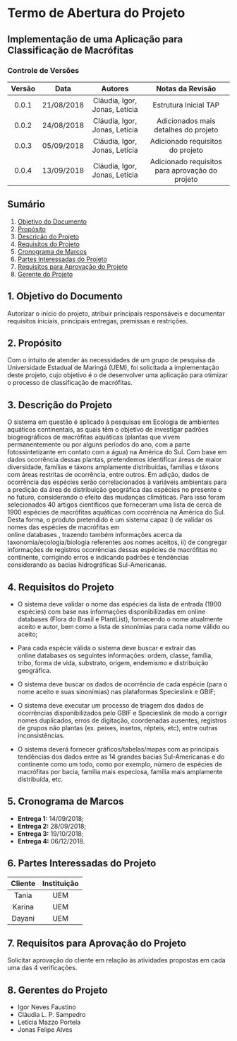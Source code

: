 # Termo de Abertura do Projeto

## Implementação de uma Aplicação para Classificação de Macrófitas

### Controle de Versões
| Versão | Data | Autores | Notas da Revisão
|:--:|:--:|:--:|:--:|
| 0.0.1 | 21/08/2018 | Cláudia, Igor, Jonas, Letícia | Estrutura Inicial TAP |
| 0.0.2 | 24/08/2018 | Cláudia, Igor, Jonas, Letícia | Adicionados mais detalhes do projeto |
| 0.0.3 | 05/09/2018 | Cláudia, Igor, Jonas, Letícia | Adicionado requisitos do projeto |
| 0.0.4 | 13/09/2018 | Cláudia, Igor, Jonas, Letícia | Adicionado requisitos para aprovação do projeto |
## Sumário
1. [Objetivo do Documento](#od)
2. [Propósito](#prop)
3. [Descrição do Projeto](#desc)<!-- 4. [Objetivos do Projeto e Critérios de Sucesso](#obj) -->
4. [Requisitos do Projeto](#req)<!-- 6. [Escopo Preliminar](#escopo) --><!-- 7. [Principais Riscos do Projeto](#riscos) --><!-- 8. [Principais Entregas](#entregas) -->
5. [Cronograma de Marcos](#marcos)
6. [Partes Interessadas do Projeto](#pip)
7. [Requisitos para Aprovação do Projeto](#aprov)
8. [Gerente do Projeto](#ger)

<div id='od' />

## 1. Objetivo do Documento
Autorizar o início do projeto, atribuir principais responsáveis e documentar requisitos iniciais, principais entregas, premissas e restrições.

<div id='prop' />

## 2. Propósito
Com o intuito de atender às necessidades de um grupo de pesquisa da Universidade Estadual de Maringá (UEM), foi solicitada a implementação deste projeto, cujo objetivo é o de desenvolver uma aplicação para otimizar o processo de classificação de macrófitas.

<div id='desc' />
 
## 3. Descrição do Projeto
O sistema em questão é aplicado à pesquisas em Ecologia de ambientes aquáticos continentais, as quais têm o objetivo de investigar padrões
biogeográficos de macrófitas aquáticas (plantas que vivem permanentemente ou
por alguns períodos do ano, com a parte fotossintetizante em contato com a água)
na América do Sul. Com base em dados ocorrência dessas plantas, pretendemos
identificar áreas de maior diversidade, famílias e táxons amplamente distribuídas,
famílias e táxons com áreas restritas de ocorrência, entre outros. Em adição, dados
de ocorrência das espécies serão correlacionados à variáveis ambientais para a
predição da área de distribuição geográfica das espécies no presente e no futuro,
considerando o efeito das mudanças climáticas. Para isso foram selecionados 40
artigos   científicos   que   forneceram   uma   lista   de   cerca   de   1900   espécies   de
macrófitas aquáticas com ocorrência na América do Sul. Desta forma, o produto
pretendido é um sistema capaz i) de validar os nomes das espécies de macrófitas
em   
online databases
,   trazendo   também   informações   acerca   da
taxonomia/ecologia/biologia   referentes   aos   nomes   aceitos,   ii)   de   congregar
informações de registros ocorrências dessas espécies de macrófitas no continente,
corrigindo   erros   e   indicando   padrões   e   tendências   considerando   as   bacias
hidrográficas Sul-Americanas. 

<!-- <div id='obj' />

## Objetivos do Projeto (SMART) e Critérios de Sucesso
A definir. -->

<div id='req' />

## 4. Requisitos do Projeto
- O sistema deve validar o nome das espécies da lista de entrada (1900
espécies) com base nas informações disponibilizadas 
em online databases
 (Flora
do Brasil e PlantList), fornecendo o nome atualmente aceito e autor, bem como a
lista de sinonímias para cada nome válido ou aceito;

- Para   cada   espécie   válida   o   sistema   deve   buscar   e   extrair   das  
online
databases
 os seguintes informações: ordem, classe, família, tribo, forma de vida,
substrato, origem, endemismo e distribuição geográfica.

- O sistema deve buscar os dados de ocorrência de cada espécie (para o nome
aceito e suas sinonímias) nas plataformas Specieslink e GBIF;  

- O sistema deve executar um processo de triagem dos dados de ocorrências
disponibilizados pelo GBIF e Specieslink de modo a corrigir nomes duplicados,
erros de digitação, coordenadas ausentes, registros de grupos não plantas (ex.
peixes, insetos, répteis, etc), entre outras inconsistências.

- O sistema deverá fornecer gráficos/tabelas/mapas com as principais tendências dos dados   entre   as   14   grandes   bacias   Sul-Americanas   e   do
continente como um todo, como por exemplo, número de espécies de macrófitas
por bacia, família mais especiosa, família mais amplamente distribuída, etc. 

<!-- <div id='escopo' />

## Escopo Preliminar
A definir.

<div id='riscos' />

## Principais Riscos do Projeto
A definir.

<div id="entregas" /> 

## Principais Entregas
Detalhes a definir
-->

<div id="marcos" />

## 5. Cronograma de Marcos
+ **Entrega 1:** 14/09/2018;
+ **Entrega 2:** 28/09/2018;
+ **Entrega 3:** 19/10/2018;
+ **Entrega 4:** 06/12/2018.

<div id="pip" />

## 6. Partes Interessadas do Projeto
| Cliente | Instituição
|:--:|:--:|
| Tania | UEM |
| Karina | UEM |
| Dayani | UEM |

<div id="aprov" />

## 7. Requisitos para Aprovação do Projeto
Solicitar aprovação do cliente em relação às atividades propostas em cada uma das 4 verificações.

<div id="ger" />

## 8. Gerentes do Projeto

- Igor Neves Faustino
- Cláudia L. P. Sampedro
- Letícia Mazzo Portela
- Jonas Felipe Alves
